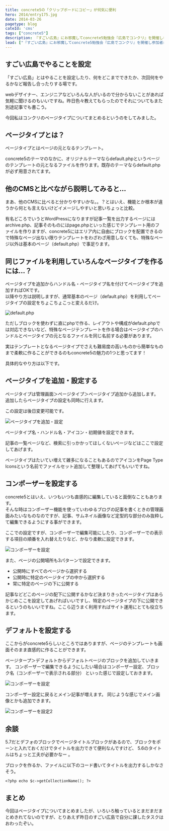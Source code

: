 ```yaml
---
title: concrete5の「クリップボードにコピー」が何気に便利
hero: 2014/entry175.jpg
date: 2014-03-26
pagetype: blog
cateId: 'cms'
tags: ["concrete5"]
description: 『すごい広島』にお邪魔してconcrete5勉強会『広島でコンクリ』を開催し参加者は2人でした。ページタイプを中心にもくもくと勉強させていただきました。
lead: ["『すごい広島』にお邪魔してconcrete5勉強会『広島でコンクリ』を開催し参加者は2人でした。ページタイプを中心にもくもくと勉強させていただきました。"]
---
```

## すごい広島でやることを設定
「すごい広島」とはやることを設定したり、何をどこまでできたか、次回何をやるかなど報告し合ったりする場です。

webデザイナー、エンジニアなどいろんな人がいるので分からないことがあれば気軽に聞けるのもいいですね。昨日色々教えてもらったのでそれについてもまた別途記事でも書こう。

今回私はコンクリのページタイプについてまとめるというのをしてみました。

## ページタイプとは？
ページタイプとはページの元となるテンプレート。

concrete5のテーマのなかに、オリジナルテーマならdefault.phpというページのテンプレートの元となるファイルを作ります。既存のテーマならdefault.phpが必ず用意されてます。

## 他のCMSと比べながら説明してみると…
まあ、他のCMSに比べると分かりやすいかな。。？とはいえ、機能とか根本が違うから何とも言えないけどイメージしやすいと思いちょっと比較。

有名どころでいうとWordPressになりますが記事一覧を出力するページにはarchive.php、記事そのものにはpage.phpといった感じでテンプレート用のファイルを作りますが、concrete5にはエリア内に自由にブロックを配置できるので特殊なページ出ない限りテンプレートをわざわざ用意しなくても、特殊なページ以外は基本のページ（default.php）で事足ります。

## 同じファイルを利用していろんなページタイプを作るには…？
ページタイプを追加からハンドル名・ページタイプ名を付けてページタイプを追加すればOKです。<br>
以降やり方は説明しますが、通常基本のページ（default.php）を利用してページタイプの設定をちょこちょこっと変えるだけ。

![default.php](./images/2015/entry220-1.jpg)

ただしブロックを使わずに直にphpで作る、レイアウトや構成がdefault.phpでは対応できないなど、特殊なページテンプレートを作る場合はページタイプのハンドルとページタイプの元となるファイルを同じ名前する必要があります。

実はテンプレートとなるページタイプでさえも難易度の高いものから簡単なものまで柔軟に作ることができるのもconcrete5の魅力の1つと思ってます！

具体的なやり方は以下です。

## ページタイプを追加・設定する
ページタイプは管理画面＞ページタイプ＞ページタイプ追加から追加します。
追加したらページタイプの設定も同時に行えます。

この設定は後日変更可能です。

![ページタイプを追加・設定](./images/2015/entry220-2.jpg)

ページタイプ名・ハンドル名・アイコン・初期値を設定できます。

記事の一覧ページなど、検索に引っかかってほしくないページなどはここで設定してあげます。

ページタイプはたいてい増えて雑多になることもあるのでアイコンをPage Type Iconsという名前でファイルセット追加して整理してあげてもいいですね。

## コンポーザーを設定する
concrete5とはいえ、いつもいつも直感的に編集していると面倒なこともあります。<br>
そんな時はコンポーザー機能を使っていわゆるブログの記事を書くときの管理画面みたいなものなのですが、記事、サムネイル画像など定型的な部分のみ抜粋して編集できるようにする事ができます。

ここでの設定ですが、コンポーザーで編集可能にしたり、コンポーザーでの表示する項目の順番を入れ替えたりなど、かなり柔軟に設定できます。

![コンポーザーを設定](./images/2015/entry220-3.jpg)

また、ページの公開場所も3パターンで設定できます。

* 公開時にすべてのページから選択する
* 公開時に特定のページタイプの中から選択する
* 常に特定のページの下に公開する

記事などどこのページの配下に公開するかなど決まりきったページタイプはあらかじめここを設定してあげればいいですし、特定のページタイプの下に公開できるというのもいいですね。ここら辺うまく利用すればサイト運用にとても役立ちます。
## デフォルトを設定する
ここからがconcrete5らしいところではありますが、ページのテンプレートも画面そのまま直感的に作ることができます。

ページタープ＞デフォルトからデフォルトページのブロックを追加していきます。
コンポーザーで編集できるようにしたい場合はコンポーザー設定、ブロック名（コンポーザーで表示される部分） といった感じで設定しておきます。

![コンポーザーを設定](./images/2015/entry220-4.jpg)

コンポーザー設定に戻るとメイン記事が増えます。
同じような感じでメイン画像とかも追加できます。

![コンポーザーを設定2](./images/2015/entry220-5.jpg)
## 余談
5.7だとデフォのブロックでページタイトルブロックがあるので、ブロックをポーンと入れておくだけでタイトルを出力できて便利なんですけど、
5.6のタイトルはちょっと工夫が必要かなー 。

ブロックを作るか、ファイルに以下のコード書いてタイトルを出力するしかなさそう。
```
<?php echo $c->getCollectionName(); ?>
```
## まとめ
今回はページタイプについてまとめましたが、いろいろ触っているとまだまだまとめきれてないのですが、とりあえず昨日のすごい広島で自分に課したタスクはおわったぞい。
